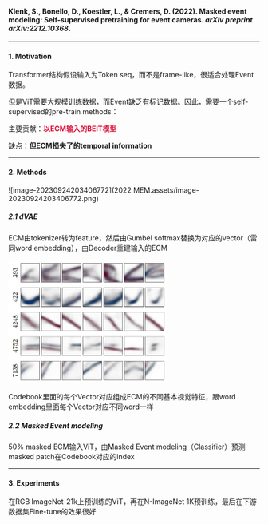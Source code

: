 #### Klenk, S., Bonello, D., Koestler, L., & Cremers, D. (2022). Masked event modeling: Self-supervised pretraining for event cameras. *arXiv preprint arXiv:2212.10368*.



---

#### 1. Motivation

Transformer结构假设输入为Token seq，而不是frame-like，很适合处理Event数据。

但是ViT需要大规模训练数据，而Event缺乏有标记数据。因此，需要一个self-supervised的pre-train methods：



主要贡献：<font color=Crimson>**以ECM输入的BEIT模型**</font>

缺点：**但ECM损失了的temporal information**



---

#### 2. Methods

![image-20230924203406772](2022 MEM.assets/image-20230924203406772.png)

##### 2.1 dVAE

ECM由tokenizer转为feature，然后由Gumbel softmax替换为对应的vector（雷同word embedding），由Decoder重建输入的ECM

<img src="2022 MEM.assets/image-20230924203742377.png" alt="image-20230924203742377" style="zoom:50%;" />

Codebook里面的每个Vector对应组成ECM的不同基本视觉特征，跟word embedding里面每个Vector对应不同word一样



##### 2.2 Masked Event modeling

50% masked ECM输入ViT，由Masked Event modeling（Classifier）预测masked patch在Codebook对应的index



---

#### 3. Experiments

在RGB ImageNet-21k上预训练的ViT，再在N-ImageNet 1K预训练，最后在下游数据集Fine-tune的效果很好

